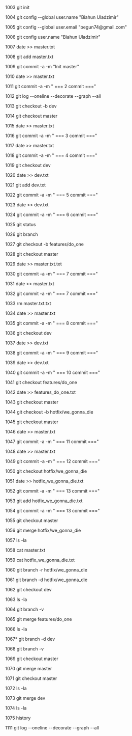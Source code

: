 <p> 1003  git init</p>
<p> 1004  git config --global user.name "Biahun Uladzimir"</p>
<p> 1005  git config --global user.email "begun74@gmail.com"</p>
<p> 1006  git config user.name "Biahun Uladzimir"</p>
<p> 1007  date >> master.txt</p>
<p> 1008  git add master.txt</p>
<p> 1009  git commit -a -m "Init master"</p>
<p> 1010   date >> master.txt</p>
<p> 1011  git commit -a -m " === 2 commit ==="</p>
<p> 1012  git log --oneline --decorate --graph --all</p>
<p> 1013  git checkout -b dev</p>
<p> 1014  git checkout master</p>
<p> 1015  date >> master.txt</p>
<p> 1016  git commit -a -m " === 3 commit ==="</p>
<p> 1017  date >> master.txt</p>
<p> 1018  git commit -a -m " === 4 commit ==="</p>
<p> 1019  git checkout dev</p>
<p> 1020  date >> dev.txt</p>
<p> 1021  git add dev.txt</p>
<p> 1022  git commit -a -m " === 5 commit ==="</p>
<p> 1023  date >> dev.txt</p>
<p> 1024  git commit -a -m " === 6 commit ==="</p>
<p> 1025  git status</p>
<p> 1026  git branch</p>
<p> 1027  git checkout -b features/do_one</p>
<p> 1028  git checkout master</p>
<p> 1029  date >> master.txt.txt
<p> 1030  git commit -a -m " === 7 commit ==="
<p> 1031  date >> master.txt
<p> 1032  git commit -a -m " === 7 commit ==="
<p> 1033  rm master.txt.txt
<p> 1034   date >> master.txt
<p> 1035  git commit -a -m " === 8 commit ==="
<p> 1036  git checkout dev
<p> 1037  date >> dev.txt
<p> 1038  git commit -a -m " === 9 commit ==="
<p> 1039  date >> dev.txt
<p> 1040  git commit -a -m " === 10 commit ==="
<p> 1041  git checkout features/do_one
<p> 1042  date >> features_do_one.txt
<p> 1043  git checkout master
<p> 1044  git checkout -b hotfix/we_gonna_die
<p> 1045   git checkout master
<p> 1046   date >> master.txt
<p> 1047  git commit -a -m " === 11 commit ==="
<p> 1048   date >> master.txt
<p> 1049   git commit -a -m " === 12 commit ==="
<p> 1050  git checkout  hotfix/we_gonna_die
<p> 1051  date >> hotfix_we_gonna_die.txt
<p> 1052  git commit -a -m " === 13 commit ==="
<p> 1053  git add hotfix_we_gonna_die.txt
<p> 1054  git commit -a -m " === 13 commit ==="
<p> 1055  git checkout master
<p> 1056  git merge hotfix/we_gonna_die
<p> 1057  ls -la
<p> 1058  cat master.txt
<p> 1059  cat hotfix_we_gonna_die.txt
<p> 1060  git branch -r hotfix/we_gonna_die
<p> 1061  git branch -d hotfix/we_gonna_die
<p> 1062  git checkout dev
<p> 1063  ls -la
<p> 1064  git branch -v
<p> 1065  git merge features/do_one
<p> 1066  ls -la
<p> 1067* git branch -d dev
<p> 1068  git branch -v
<p> 1069  git checkout master
<p> 1070  git merge master
<p> 1071  git checkout master
<p> 1072  ls -la
<p> 1073  git merge dev
<p> 1074  ls -la
<p> 1075  history
<p> 1111  git log --oneline --decorate --graph --all

